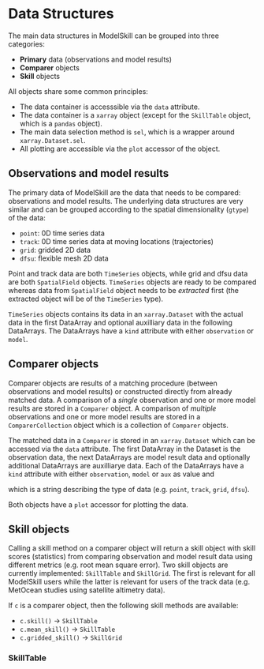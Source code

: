 # Data Structures

The main data structures in ModelSkill can be grouped into three categories:

* **Primary** data (observations and model results)
* **Comparer** objects
* **Skill** objects

All objects share some common principles:

* The data container is accesssible via the `data` attribute. 
* The data container is a `xarray` object (except for the `SkillTable` object, which is a `pandas` object).
* The main data selection method is `sel`, which is a wrapper around `xarray.Dataset.sel`.
* All plotting are accessible via the `plot` accessor of the object.


## Observations and model results

The primary data of ModelSkill are the data that needs to be compared: observations and model results. The underlying data structures are very similar and can be grouped according to the spatial dimensionality (`gtype`) of the data:

* `point`: 0D time series data
* `track`: 0D time series data at moving locations (trajectories)
* `grid`: gridded 2D data
* `dfsu`: flexible mesh 2D data

Point and track data are both `TimeSeries` objects, while grid and dfsu data are both `SpatialField` objects. `TimeSeries` objects are ready to be compared whereas data from `SpatialField` object needs to be *extracted* first (the extracted object will be of the `TimeSeries` type).

`TimeSeries` objects contains its data in an `xarray.Dataset` with the actual data in the first DataArray and optional auxilliary data in the following DataArrays. The DataArrays have a `kind` attribute with either `observation` or `model`.


## Comparer objects

Comparer objects are results of a matching procedure (between observations and model results) or constructed directly from already matched data. A comparison of a *single* observation and one or more model results are stored in a `Comparer` object. A comparison of *multiple* observations and one or more model results are stored in a `ComparerCollection` object which is a collection of `Comparer` objects.

The matched data in a `Comparer` is stored in an `xarray.Dataset` which can be accessed via the `data` attribute. The first DataArray in the Dataset is the observation data, the next DataArrays are model result data and optionally additional DataArrays are auxilliarye data. Each of the DataArrays have a `kind` attribute with either `observation`, `model` or `aux` as value and 

which is a string describing the type of data (e.g. `point`, `track`, `grid`, `dfsu`).

Both objects have a `plot` accessor for plotting the data.



## Skill objects

Calling a skill method on a comparer object will return a skill object with skill scores (statistics) from comparing observation and model result data using different metrics (e.g. root mean square error). Two skill objects are currently implemented: `SkillTable` and `SkillGrid`. The first is relevant for all ModelSkill users while the latter is relevant for users of the track data (e.g. MetOcean studies using satellite altimetry data).

If `c` is a comparer object, then the following skill methods are available:

* `c.skill()` -> `SkillTable`
* `c.mean_skill()` -> `SkillTable`
* `c.gridded_skill()` -> `SkillGrid`


### SkillTable

